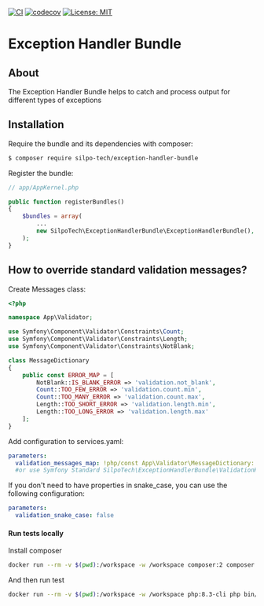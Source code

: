 [![CI](https://github.com/silpo-tech/ExceptionHandlerBundle/actions/workflows/ci.yml/badge.svg)](https://github.com/silpo-tech/ExceptionHandlerBundle/actions)
[![codecov](https://codecov.io/gh/silpo-tech/ExceptionHandlerBundle/graph/badge.svg)](https://codecov.io/gh/silpo-tech/ExceptionHandlerBundle)
[![License: MIT](https://img.shields.io/badge/License-MIT-yellow.svg)](https://opensource.org/licenses/MIT)

# Exception Handler Bundle #

## About ##

The Exception Handler Bundle helps to catch and process output for different types of exceptions

## Installation ##

Require the bundle and its dependencies with composer:

```bash
$ composer require silpo-tech/exception-handler-bundle
```

Register the bundle:

```php
// app/AppKernel.php

public function registerBundles()
{
    $bundles = array(
        ...
        new SilpoTech\ExceptionHandlerBundle\ExceptionHandlerBundle(),
    );
}
```

## How to override standard validation messages?

Create Messages class:
```php
<?php

namespace App\Validator;

use Symfony\Component\Validator\Constraints\Count;
use Symfony\Component\Validator\Constraints\Length;
use Symfony\Component\Validator\Constraints\NotBlank;

class MessageDictionary
{
    public const ERROR_MAP = [
        NotBlank::IS_BLANK_ERROR => 'validation.not_blank',
        Count::TOO_FEW_ERROR => 'validation.count.min',
        Count::TOO_MANY_ERROR => 'validation.count.max',
        Length::TOO_SHORT_ERROR => 'validation.length.min',
        Length::TOO_LONG_ERROR => 'validation.length.max'
    ];
}
```

Add configuration to services.yaml:
```yaml
parameters:
  validation_messages_map: !php/const App\Validator\MessageDictionary::ERROR_MAP
  #or use Symfony Standard SilpoTech\ExceptionHandlerBundle\ValidationHandlerMessages::ERROR_MAP
```
If you don't need to have properties in snake_case, you can use the following configuration:

```yaml
parameters:
  validation_snake_case: false
```

#### Run tests locally

Install composer

```bash
docker run --rm -v $(pwd):/workspace -w /workspace composer:2 composer install
```

And then run test

```bash
docker run --rm -v $(pwd):/workspace -w /workspace php:8.3-cli php bin/phpunit --color=always
```